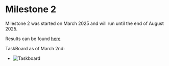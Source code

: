 # Milestone 2

Milestone 2 was started on March 2025 and will run until the end of August 2025.

Results can be found [here](http://127.0.0.1:8000/SMT-Nebulae/project2426/results/M2/)

TaskBoard as of March 2nd:

- ![Taskboard](taskboard.drawio)
